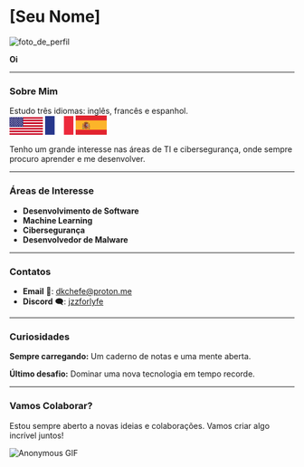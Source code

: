 # [Seu Nome]

<img src="By_Dore,_Gustave;_La_Sainte_Trinite.jpg" alt="foto_de_perfil" width="">

**Oi** 

---

### Sobre Mim
Estudo três idiomas: inglês, francês e espanhol.
<br>
<img src="532212-bandeira-dos-estados-unidos-da-america-bandeira-do-eua-fundo-da-bandeira-da-america-vetor.jpg" alt="Inglaterra" width="59">
<img src="france-flag-logo-dbc61b59a7-seeklogo-com.png" alt="França" width="50">
<img src="bandeira-espanha-logo-76731839FE-seeklogo.com.png" alt="Espanha" width="55">

Tenho um grande interesse nas áreas de TI e cibersegurança, onde sempre procuro aprender e me desenvolver.

---

### Áreas de Interesse
- **Desenvolvimento de Software**
- **Machine Learning**
- **Cibersegurança**
- **Desenvolvedor de Malware**

---

### Contatos
- **Email** 📧: [dkchefe@proton.me](mailto:dkchefe@proton.me)
- **Discord** 🗨️: [jzzforlyfe](https://discordapp.com/users/jzzforlyfe)

---

### Curiosidades
**Sempre carregando:** Um caderno de notas e uma mente aberta.

**Último desafio:** Dominar uma nova tecnologia em tempo recorde.

---

### Vamos Colaborar?
Estou sempre aberto a novas ideias e colaborações. Vamos criar algo incrível juntos!

![Anonymous GIF](https://media.giphy.com/media/3oEjHERaTIdeuFQrXq/giphy.gif?cid=790b7611t0txh4n9yn6pz5ca5zi5dmqxa3wtvt9dtw8s8cov&ep=v1_gifs_search&rid=giphy.gif&ct=g)
